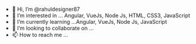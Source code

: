 - 👋 Hi, I’m @rahuldesigner87
- 👀 I’m interested in ... Angular, VueJs, Node Js, HTML, CSS3, JavaScript 
- 🌱 I’m currently learning ...Angular, VueJs, Node Js, JavaScript
- 💞️ I’m looking to collaborate on ...
- 📫 How to reach me ...

<!---
rahuldesigner87/rahuldesigner87 is a ✨ special ✨ repository because its `README.md` (this file) appears on your GitHub profile.
You can click the Preview link to take a look at your changes.
--->
